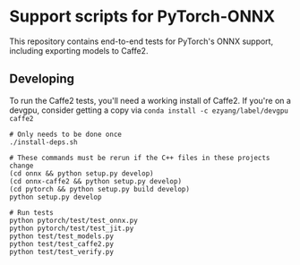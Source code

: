 # Support scripts for PyTorch-ONNX

This repository contains end-to-end tests for PyTorch's ONNX support, including
exporting models to Caffe2.

## Developing

To run the Caffe2 tests, you'll need a working install of Caffe2.
If you're on a devgpu, consider getting a copy via `conda install -c ezyang/label/devgpu caffe2`

```
# Only needs to be done once
./install-deps.sh

# These commands must be rerun if the C++ files in these projects change
(cd onnx && python setup.py develop)
(cd onnx-caffe2 && python setup.py develop)
(cd pytorch && python setup.py build develop)
python setup.py develop

# Run tests
python pytorch/test/test_onnx.py
python pytorch/test/test_jit.py
python test/test_models.py
python test/test_caffe2.py
python test/test_verify.py
```
